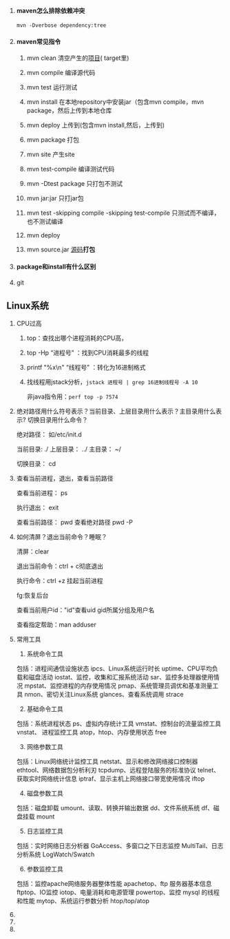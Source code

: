 1. #### maven怎么排除依赖冲突

   `mvn -Dverbose dependency:tree`

2. #### maven常见指令

   1. mvn clean 清空产生的[项目]()( target里)

   2. mvn compile 编译源代码

   3. mvn test 运行测试
   4. mvn install 在本地repository中安装jar（包含mvn compile，mvn package，然后上传到本地仓库
   5. mvn deploy 上传到(包含mvn install,然后，上传到)
   6. mvn package 打包
   7. mvn site 产生site
   8. mvn test-compile 编译测试代码
   9. mvn -Dtest package 只打包不测试
   10. mvn jar:jar 只打jar包

   11. mvn test -skipping compile -skipping test-compile 只测试而不编译，也不测试编译

   12. mvn deploy 

   13. mvn source.jar [源码]()**打包**

   

3. #### package和install有什么区别

4. git



## Linux系统

1. CPU过高

   1. top：查找出哪个进程消耗的CPU高，

   2. top -Hp “进程号” ：找到CPU消耗最多的线程

   3. printf "%x\n" “线程号” ：转化为16进制格式

   4. 找线程用jstack分析，`jstack 进程号 | grep 16进制线程号 -A 10`

      非java指令用：`perf top -p 7574`

2. 绝对路径用什么符号表示？当前目录、上层目录用什么表示？主目录用什么表示? 切换目录用什么命令？

   绝对路径： 如/etc/init.d 

   当前目录: ./ 上层目录： ../  主目录： ~/ 

   切换目录： cd 

3. 查看当前进程，退出，查看当前路径

   查看当前进程： ps 

   执行退出： exit 

   查看当前路径： pwd 查看绝对路径 pwd -P

4. 如何清屏？退出当前命令？睡眠？

   清屏：clear 

   退出当前命令：ctrl + c彻底退出

   执行命令：ctrl +z 挂起当前进程

   fg:恢复后台

   查看当前用户id："id"查看uid gid所属分组及用户名

   查看指定帮助：man adduser

5. 常用工具

   1. 系统命令工具

   包括：进程间通信设施状态 ipcs、Linux系统运行时长 uptime、CPU平均负载和磁盘活动 iostat、监控，收集和汇报系统活动 sar、监控多处理器使用情况 mpstat、监控进程的内存使用情况 pmap、系统管理员调优和基准测量工具 nmon、密切关注Linux系统 glances、查看系统调用 strace

   2. 基础命令工具

   包括：系统进程状态 ps、虚拟内存统计工具 vmstat、控制台的流量监控工具 vnstat、 进程监控工具 atop，htop、内存使用状态 free

   3. 网络参数工具

   包括：Linux网络统计监控工具 netstat、显示和修改网络接口控制器 ethtool、网络数据包分析利刃 tcpdump、远程登陆服务的标准协议 telnet、获取实时网络统计信息 iptraf、显示主机上网络接口带宽使用情况 iftop

   4. 磁盘参数工具

   包括：磁盘卸载 umount、读取、转换并输出数据 dd、文件系统系统 df、磁盘挂载 mount

   5. 日志监控工具

   包括：实时网络日志分析器 GoAccess、多窗口之下日志监控 MultiTail、日志分析系统 LogWatch/Swatch

   6. 参数监控工具

   包括：监控apache网络服务器整体性能 apachetop、ftp 服务器基本信息 ftptop、IO监控 iotop、电量消耗和电源管理 powertop、监控 mysql 的线程和性能 mytop、系统运行参数分析 htop/top/atop

6. 

7. 

8. 

